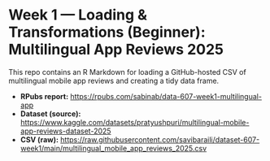 # Week 1 — Loading & Transformations (Beginner): Multilingual App Reviews 2025

This repo contains an R Markdown for loading a GitHub-hosted CSV of multilingual mobile app reviews and creating a tidy data frame.

- **RPubs report:** https://rpubs.com/sabinab/data-607-week1-multilingual-app
- **Dataset (source):** https://www.kaggle.com/datasets/pratyushpuri/multilingual-mobile-app-reviews-dataset-2025
- **CSV (raw):** https://raw.githubusercontent.com/savibaraili/dataset-607-week1/main/multilingual_mobile_app_reviews_2025.csv
